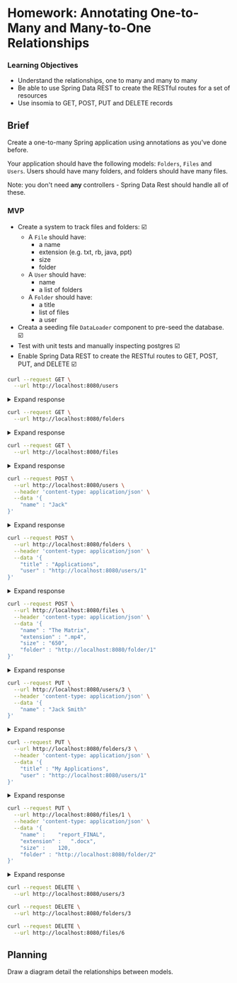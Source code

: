 # Homework: Annotating One-to-Many and Many-to-One Relationships

### Learning Objectives

- Understand the relationships, one to many and many to many
- Be able to use Spring Data REST to create the RESTful routes for a set of resources
- Use insomia to GET, POST, PUT and DELETE records

## Brief

Create a one-to-many Spring application using annotations as you've done before.

Your application should have the following models: `Folders`, `Files` and `Users`. Users should have many folders, and folders should have many files.

Note: you don't need **any** controllers - Spring Data Rest should handle all of these.

### MVP

- Create a system to track files and folders: :ballot_box_with_check:
  - A `File` should have:
    - a name
    - extension (e.g. txt, rb, java, ppt)
    - size
    - folder
  - A `User` should have:
    - name
    - a list of folders
  - A `Folder` should have:
    - a title
    - list of files
    - a user
- Creata a seeding file `DataLoader` component to pre-seed the database. :ballot_box_with_check:
- Test with unit tests and manually inspecting postgres :ballot_box_with_check:
- Enable Spring Data REST to create the RESTful routes to GET, POST, PUT, and DELETE :ballot_box_with_check:



```bash
curl --request GET \
  --url http://localhost:8080/users
```

<details>

<summary>Expand response</summary>



```bash
{
  "_embedded" : {
    "users" : [ {
      "name" : "Travis",
      "_links" : {
        "self" : {
          "href" : "http://localhost:8080/users/1"
        },
        "user" : {
          "href" : "http://localhost:8080/users/1"
        },
        "folders" : {
          "href" : "http://localhost:8080/users/1/folders"
        }
      }
    }, {
      "name" : "David",
      "_links" : {
        "self" : {
          "href" : "http://localhost:8080/users/2"
        },
        "user" : {
          "href" : "http://localhost:8080/users/2"
        },
        "folders" : {
          "href" : "http://localhost:8080/users/2/folders"
        }
      }
    } ]
  },
  "_links" : {
    "self" : {
      "href" : "http://localhost:8080/users{?page,size,sort}",
      "templated" : true
    },
    "profile" : {
      "href" : "http://localhost:8080/profile/users"
    }
  },
  "page" : {
    "size" : 20,
    "totalElements" : 2,
    "totalPages" : 1,
    "number" : 0
  }
}%  
```

</details>





```bash
curl --request GET \
  --url http://localhost:8080/folders
```

<details>

<summary>Expand response</summary>



```bash
{
  "_embedded" : {
    "folders" : [ {
      "title" : "Documents",
      "_links" : {
        "self" : {
          "href" : "http://localhost:8080/folders/1"
        },
        "folder" : {
          "href" : "http://localhost:8080/folders/1"
        },
        "files" : {
          "href" : "http://localhost:8080/folders/1/files"
        },
        "user" : {
          "href" : "http://localhost:8080/folders/1/user"
        }
      }
    }, {
      "title" : "Documents",
      "_links" : {
        "self" : {
          "href" : "http://localhost:8080/folders/2"
        },
        "folder" : {
          "href" : "http://localhost:8080/folders/2"
        },
        "files" : {
          "href" : "http://localhost:8080/folders/2/files"
        },
        "user" : {
          "href" : "http://localhost:8080/folders/2/user"
        }
      }
    } ]
  },
  "_links" : {
    "self" : {
      "href" : "http://localhost:8080/folders{?page,size,sort}",
      "templated" : true
    },
    "profile" : {
      "href" : "http://localhost:8080/profile/folders"
    }
  },
  "page" : {
    "size" : 20,
    "totalElements" : 2,
    "totalPages" : 1,
    "number" : 0
  }
}% 
```

</details>





```bash
curl --request GET \
  --url http://localhost:8080/files
```

<details>

<summary>Expand response</summary>



```bash
{
  "_embedded" : {
    "files" : [ {
      "name" : "todo",
      "extension" : ".txt",
      "size" : 1.1,
      "_links" : {
        "self" : {
          "href" : "http://localhost:8080/files/2"
        },
        "file" : {
          "href" : "http://localhost:8080/files/2"
        },
        "folder" : {
          "href" : "http://localhost:8080/files/2/folder"
        }
      }
    }, {
      "name" : "homework",
      "extension" : ".pdf",
      "size" : 5.1,
      "_links" : {
        "self" : {
          "href" : "http://localhost:8080/files/3"
        },
        "file" : {
          "href" : "http://localhost:8080/files/3"
        },
        "folder" : {
          "href" : "http://localhost:8080/files/3/folder"
        }
      }
    }, {
      "name" : "cover_letter",
      "extension" : ".docx",
      "size" : 7.2,
      "_links" : {
        "self" : {
          "href" : "http://localhost:8080/files/4"
        },
        "file" : {
          "href" : "http://localhost:8080/files/4"
        },
        "folder" : {
          "href" : "http://localhost:8080/files/4/folder"
        }
      }
    }, {
      "name" : "cv",
      "extension" : ".docx",
      "size" : 18.7,
      "_links" : {
        "self" : {
          "href" : "http://localhost:8080/files/5"
        },
        "file" : {
          "href" : "http://localhost:8080/files/5"
        },
        "folder" : {
          "href" : "http://localhost:8080/files/5/folder"
        }
      }
    }, {
      "name" : "report_FINAL",
      "extension" : ".docx",
      "size" : 120.0,
      "_links" : {
        "self" : {
          "href" : "http://localhost:8080/files/1"
        },
        "file" : {
          "href" : "http://localhost:8080/files/1"
        },
        "folder" : {
          "href" : "http://localhost:8080/files/1/folder"
        }
      }
    } ]
  },
  "_links" : {
    "self" : {
      "href" : "http://localhost:8080/files{?page,size,sort}",
      "templated" : true
    },
    "profile" : {
      "href" : "http://localhost:8080/profile/files"
    }
  },
  "page" : {
    "size" : 20,
    "totalElements" : 5,
    "totalPages" : 1,
    "number" : 0
  }
}%  
```

</details>





```bash
curl --request POST \
  --url http://localhost:8080/users \
  --header 'content-type: application/json' \
  --data '{
	"name" : "Jack"
}'
```

<details>

  


<summary>Expand response</summary>



```bash
{
  "name" : "Jack",
  "_links" : {
    "self" : {
      "href" : "http://localhost:8080/users/4"
    },
    "user" : {
      "href" : "http://localhost:8080/users/4"
    },
    "folders" : {
      "href" : "http://localhost:8080/users/4/folders"
    }
  }
}%     
```

</details>





```bash
curl --request POST \
  --url http://localhost:8080/folders \
  --header 'content-type: application/json' \
  --data '{
	"title" : "Applications",
	"user" : "http://localhost:8080/users/1"
}'
```

<details>
  

<summary>Expand response</summary>



```bash
{
  "title" : "Applications",
  "_links" : {
    "self" : {
      "href" : "http://localhost:8080/folders/4"
    },
    "folder" : {
      "href" : "http://localhost:8080/folders/4"
    },
    "files" : {
      "href" : "http://localhost:8080/folders/4/files"
    },
    "user" : {
      "href" : "http://localhost:8080/folders/4/user"
    }
  }
}%  
```

</details>





```bash
curl --request POST \
  --url http://localhost:8080/files \
  --header 'content-type: application/json' \
  --data '{
	"name" : "The Matrix",
	"extension" : ".mp4",
	"size" : "650",
	"folder" : "http://localhost:8080/folder/1"
}'
```

<details>
  

  <summary>Expand response</summary>



```bash
{
  "name" : "The Matrix",
  "extension" : ".mp4",
  "size" : 650.0,
  "_links" : {
    "self" : {
      "href" : "http://localhost:8080/files/7"
    },
    "file" : {
      "href" : "http://localhost:8080/files/7"
    },
    "folder" : {
      "href" : "http://localhost:8080/files/7/folder"
    }
  }
}%  
```

</details>





```bash
curl --request PUT \
  --url http://localhost:8080/users/3 \
  --header 'content-type: application/json' \
  --data '{
	"name" : "Jack Smith"
}'
```

<details>
  <summary>Expand response</summary>



```bash
{
  "name" : "Jack Smith",
  "_links" : {
    "self" : {
      "href" : "http://localhost:8080/users/5"
    },
    "user" : {
      "href" : "http://localhost:8080/users/5"
    },
    "folders" : {
      "href" : "http://localhost:8080/users/5/folders"
    }
  }
}%  
```

</details>





```bash
curl --request PUT \
  --url http://localhost:8080/folders/3 \
  --header 'content-type: application/json' \
  --data '{
	"title" : "My Applications",
	"user" : "http://localhost:8080/users/1"
}'
```

<details>

  <summary>Expand response</summary>



```bash
{
  "title" : "My Applications",
  "_links" : {
    "self" : {
      "href" : "http://localhost:8080/folders/5"
    },
    "folder" : {
      "href" : "http://localhost:8080/folders/5"
    },
    "files" : {
      "href" : "http://localhost:8080/folders/5/files"
    },
    "user" : {
      "href" : "http://localhost:8080/folders/5/user"
    }
  }
}% 
```

</details>





```bash
curl --request PUT \
  --url http://localhost:8080/files/1 \
  --header 'content-type: application/json' \
  --data '{
	"name" :	"report_FINAL",
	"extension" :	".docx",
	"size" :	120,
	"folder" : "http://localhost:8080/folder/2"
}'
```

<details>



<summary>Expand response</summary>



```bash
{
  "name" : "report_FINAL",
  "extension" : ".docx",
  "size" : 120.0,
  "_links" : {
    "self" : {
      "href" : "http://localhost:8080/files/1"
    },
    "file" : {
      "href" : "http://localhost:8080/files/1"
    },
    "folder" : {
      "href" : "http://localhost:8080/files/1/folder"
    }
  }
}%  
```

</details>





```bash
curl --request DELETE \
  --url http://localhost:8080/users/3
```

```bash
curl --request DELETE \
  --url http://localhost:8080/folders/3
```

```bash
curl --request DELETE \
  --url http://localhost:8080/files/6
```



## Planning

Draw a diagram detail the relationships between models.
